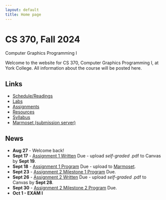 ```yaml
---
layout: default
title: Home page
---
```


# CS 370, Fall 2024

<div id="subtitle">Computer Graphics Programming I</div>

Welcome to the website for CS 370, Computer Graphics Programming I, at York College.  All information about the course will be posted here.

## Links

* [Schedule/Readings](schedule.html)
* [Labs](labs/index.html)
* [Assignments](assign/index.html)
* [Resources](resources.html)
* [Syllabus](syllabus.html)
* [Marmoset (submission server)](https://cs.ycp.edu/marmoset)

## News
* **Aug 27** - Welcome back!
* **Sept 17** - [Assignment 1 Written](assign/assign01.html) Due - upload *self-graded* .pdf to Canvas by **Sept 19**.
* **Sept 18** - [Assignment 1 Program](assign/assign01.html) Due - upload to [Marmoset](https://cs.ycp.edu/marmoset).
* **Sept 23** - [Assignment 2 Milestone 1 Program](assign/assign02.html) Due.
* **Sept 26** - [Assignment 2 Written](assign/assign02.html) Due - upload *self-graded* .pdf to Canvas by **Sept 28**.
* **Sept 30** - [Assignment 2 Milestone 2 Program](assign/assign02.html) Due.
* **Oct 1 - EXAM I**



<!--
* **Sept 18** - [Assignment 2 Milestone 1 Program](assign/assign02.html) Due.
* **Sept 21** - [Assignment 2 Written](assign/assign02.html) Due - upload *self-graded* .pdf to Canvas by **Sept 24**.
* **Sept 25** - [Assignment 2 Milestone 2 Program](assign/assign02.html) Due.
* **Sept 26 - EXAM I**
* **Oct 6** - [Assignment 3 Milestone 1 Program](assign/assign03.html) Due.
* **Oct 10 - NO CLASS - FALL BREAK**
* **Oct 12** - [Final Project](assign/project.html), Milestone 1 Demo.
* **Oct 19** - [Assignment 3 Written](assign/assign03.html) Due - upload *self-graded* .pdf to Canvas by **Oct 22**.
* **Oct 23** - [Assignment 3 Milestone 2 Program](assign/assign03.html) Due.
* **Oct 24 - EXAM II**
* **Nov 6** - [Assignment 4 Milestone 1 Program](assign/assign04.html) Due.
* **Nov 9** - [Final Project](assign/project.html), Milestone 2 Demo.
* **Nov 14** - [Assignment 4 Written](assign/assign04.html) Due - upload *self-graded* .pdf to Canvas by **Nov 18**.
* **Nov 15** - [Assignment 4 Milestone 2 Program](assign/assign04.html) Due.
* **Nov 16 - EXAM III**
* **Dec 7** - [Final Project](assign/project.html) **DEMONSTRATIONS - 8am**
-->